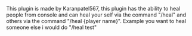 This plugin is made by Karanpatel567, this plugin has the ability to heal people from console and can heal
your self via the command "/heal" and others via the command "/heal {player name}". Example you want to heal
someone else i would do "/heal test"